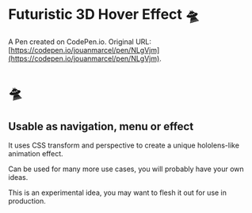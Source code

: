 # Futuristic 3D Hover Effect 🛸

A Pen created on CodePen.io. Original URL: [https://codepen.io/jouanmarcel/pen/NLgVjm](https://codepen.io/jouanmarcel/pen/NLgVjm).

# 🛸
## Usable as navigation, menu or effect
It uses CSS transform and perspective to create a unique hololens-like animation effect.

Can be used for many more use cases, you will probably have your own ideas.

This is an experimental idea, you may want to flesh it out for use in production.
